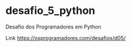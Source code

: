 # desafio_5_python
Desafio dos Programadores em Python

Link https://osprogramadores.com/desafios/d05/
